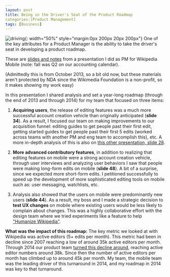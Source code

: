 ```yaml
---
layout: post
title: Being in the Driver's Seat of the Product Roadmap
categories:[Product Management]
tags: [Business]
---
```

![driving](https://unsplash.com/photos/MyjVReZ5GLQ){: width="50%" style="margin:0px 200px 20px 200px"}
One of the key attributes for a Product Manager is the ability to take the driver's seat in developing a product roadmap.

These are [slides and notes](https://meta.wikimedia.org/wiki/Wikimedia_monthly_activities_meetings/Quarterly_reviews/Mobile_contributions/October_2013) from a presentation I did as PM for Wikipedia Mobile (note: fall was Q2 on our accounting calendar).

(Admittedly this is from October 2013, so a bit old now, but these materials aren't protected by NDA since the Wikimedia Foundation is a non-profit, so it makes showing my work easy)

In this presentation I shared analysis and set a year-long roadmap (through the end of 2013 and through 2014) for my team that focused on three items:

1. **Acquiring users**, the release of editing features was a much more successful account creation vehicle than originally anticipated (**slide 34**). As a result, I focused our team on making improvements to our acquisition funnel: editing guides to get people past their first edit, getting started guides to get people past their first 5 edits (worked across teams with another PM and eng team to accomplish this), etc. A more in-depth analysis of this is also on [this other presentation, slide 28](https://upload.wikimedia.org/wikipedia/commons/f/f0/Mobile_Web_%26_App_Quarterly_Review_02-2014.pdf).

2. **More advanced contributory features**, in addition to realizing that editing features on mobile were a strong account creation vehicle, through user interviews and analyzing user behaviors I saw that people were making long-form edits on mobile (**slide 48**). A bit of a surprise, since we expected more short-form edits. I petitioned successfully to speed up the development of more sophisticated editing tools on mobile such as: user messaging, watchlists, etc.

3. Analysis also showed that the users on mobile were predominantly new users (**slide 44**). As a result, my boss and I made a strategic decision to **test UX changes** on mobile where existing users would be less likely to complain about changes. This was a highly collaborative effort with the design team where we tried experiments like a feature to help ["Humanize Wikipedia"](https://diff.wikimedia.org/2013/09/25/humanizing-wikipedia-editing-mobile-experiments/).

**What was the impact of this roadmap:** The key metric we looked at with Wikipedia was active editors (5+ edits per month). This metric had been in decline since 2007 reaching a low of around 35k active editors per month. Through 2014 our product team [turned this decline around](https://stats.wikimedia.org/#/en.wikipedia.org/contributing/active-editors/normal%7Cline%7C2005-07-01~2021-05-01%7C(page_type)~content*non-content%7Cmonthly), reaching active editor numbers around 38k. Since then the number of active editors per month has climbed up to around 45k per month. My team, the mobile team was the leading driver of this turnaround in 2014, and my roadmap in 2014 was key to that turnaround.

